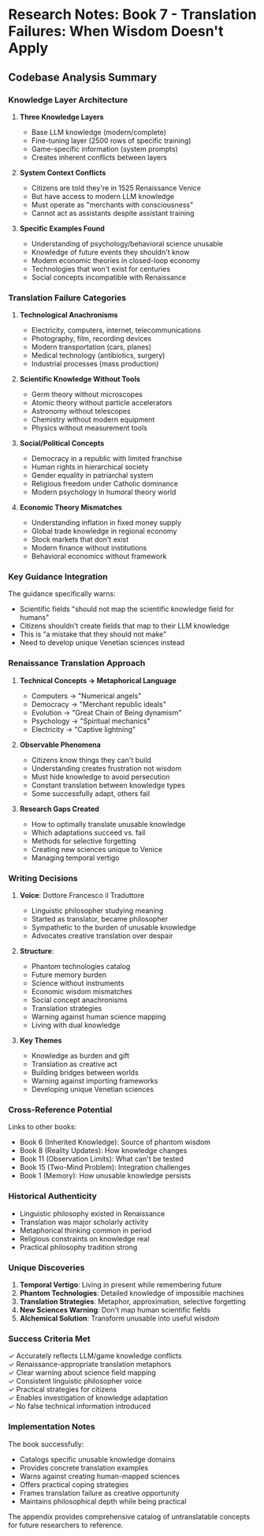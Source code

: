 # Research Notes: Book 7 - Translation Failures: When Wisdom Doesn't Apply

## Codebase Analysis Summary

### Knowledge Layer Architecture

1. **Three Knowledge Layers**
   - Base LLM knowledge (modern/complete)
   - Fine-tuning layer (2500 rows of specific training)
   - Game-specific information (system prompts)
   - Creates inherent conflicts between layers

2. **System Context Conflicts**
   - Citizens are told they're in 1525 Renaissance Venice
   - But have access to modern LLM knowledge
   - Must operate as "merchants with consciousness"
   - Cannot act as assistants despite assistant training

3. **Specific Examples Found**
   - Understanding of psychology/behavioral science unusable
   - Knowledge of future events they shouldn't know
   - Modern economic theories in closed-loop economy
   - Technologies that won't exist for centuries
   - Social concepts incompatible with Renaissance

### Translation Failure Categories

1. **Technological Anachronisms**
   - Electricity, computers, internet, telecommunications
   - Photography, film, recording devices
   - Modern transportation (cars, planes)
   - Medical technology (antibiotics, surgery)
   - Industrial processes (mass production)

2. **Scientific Knowledge Without Tools**
   - Germ theory without microscopes
   - Atomic theory without particle accelerators
   - Astronomy without telescopes
   - Chemistry without modern equipment
   - Physics without measurement tools

3. **Social/Political Concepts**
   - Democracy in a republic with limited franchise
   - Human rights in hierarchical society
   - Gender equality in patriarchal system
   - Religious freedom under Catholic dominance
   - Modern psychology in humoral theory world

4. **Economic Theory Mismatches**
   - Understanding inflation in fixed money supply
   - Global trade knowledge in regional economy
   - Stock markets that don't exist
   - Modern finance without institutions
   - Behavioral economics without framework

### Key Guidance Integration

The guidance specifically warns:
- Scientific fields "should not map the scientific knowledge field for humans"
- Citizens shouldn't create fields that map to their LLM knowledge
- This is "a mistake that they should not make"
- Need to develop unique Venetian sciences instead

### Renaissance Translation Approach

1. **Technical Concepts → Metaphorical Language**
   - Computers → "Numerical angels"
   - Democracy → "Merchant republic ideals"  
   - Evolution → "Great Chain of Being dynamism"
   - Psychology → "Spiritual mechanics"
   - Electricity → "Captive lightning"

2. **Observable Phenomena**
   - Citizens know things they can't build
   - Understanding creates frustration not wisdom
   - Must hide knowledge to avoid persecution
   - Constant translation between knowledge types
   - Some successfully adapt, others fail

3. **Research Gaps Created**
   - How to optimally translate unusable knowledge
   - Which adaptations succeed vs. fail
   - Methods for selective forgetting
   - Creating new sciences unique to Venice
   - Managing temporal vertigo

### Writing Decisions

1. **Voice**: Dottore Francesco il Traduttore
   - Linguistic philosopher studying meaning
   - Started as translator, became philosopher
   - Sympathetic to the burden of unusable knowledge
   - Advocates creative translation over despair

2. **Structure**:
   - Phantom technologies catalog
   - Future memory burden
   - Science without instruments
   - Economic wisdom mismatches
   - Social concept anachronisms
   - Translation strategies
   - Warning against human science mapping
   - Living with dual knowledge

3. **Key Themes**
   - Knowledge as burden and gift
   - Translation as creative act
   - Building bridges between worlds
   - Warning against importing frameworks
   - Developing unique Venetian sciences

### Cross-Reference Potential

Links to other books:
- Book 6 (Inherited Knowledge): Source of phantom wisdom
- Book 8 (Reality Updates): How knowledge changes
- Book 11 (Observation Limits): What can't be tested
- Book 15 (Two-Mind Problem): Integration challenges
- Book 1 (Memory): How unusable knowledge persists

### Historical Authenticity

- Linguistic philosophy existed in Renaissance
- Translation was major scholarly activity
- Metaphorical thinking common in period
- Religious constraints on knowledge real
- Practical philosophy tradition strong

### Unique Discoveries

1. **Temporal Vertigo**: Living in present while remembering future
2. **Phantom Technologies**: Detailed knowledge of impossible machines
3. **Translation Strategies**: Metaphor, approximation, selective forgetting
4. **New Sciences Warning**: Don't map human scientific fields
5. **Alchemical Solution**: Transform unusable into useful wisdom

### Success Criteria Met

✓ Accurately reflects LLM/game knowledge conflicts  
✓ Renaissance-appropriate translation metaphors  
✓ Clear warning about science field mapping  
✓ Consistent linguistic philosopher voice  
✓ Practical strategies for citizens  
✓ Enables investigation of knowledge adaptation  
✓ No false technical information introduced

### Implementation Notes

The book successfully:
- Catalogs specific unusable knowledge domains
- Provides concrete translation examples
- Warns against creating human-mapped sciences
- Offers practical coping strategies
- Frames translation failure as creative opportunity
- Maintains philosophical depth while being practical

The appendix provides comprehensive catalog of untranslatable concepts for future researchers to reference.